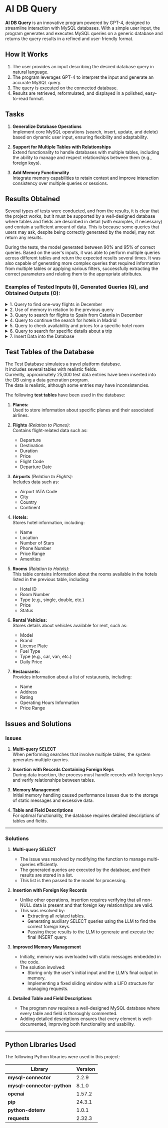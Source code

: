 # AI DB Query

**AI DB Query** is an innovative program powered by GPT-4, designed to streamline interaction with MySQL databases. With a simple user input, the program generates and executes MySQL queries on a generic database and returns the query results in a refined and user-friendly format.

## How It Works
1. The user provides an input describing the desired database query in natural language.
2. The program leverages GPT-4 to interpret the input and generate an accurate MySQL query.
3. The query is executed on the connected database.
4. Results are retrieved, reformulated, and displayed in a polished, easy-to-read format.

## Tasks

1. **Generalize Database Operations**  
   Implement core MySQL operations (search, insert, update, and delete) based on dynamic user input, ensuring flexibility and adaptability.

2. **Support for Multiple Tables with Relationships**  
   Extend functionality to handle databases with multiple tables, including the ability to manage and respect relationships between them (e.g., foreign keys).

3. **Add Memory Functionality**  
   Integrate memory capabilities to retain context and improve interaction consistency over multiple queries or sessions.

## Results Obtained

Several types of tests were conducted, and from the results, it is clear that the project works, but it must be supported by a well-designed database where tables and fields are described in detail (with examples, if necessary) and contain a sufficient amount of data. This is because some queries that users may ask, despite being correctly generated by the model, may not return any results.

During the tests, the model generated between 90% and 95% of correct queries. Based on the user's inputs, it was able to perform multiple queries across different tables and return the expected results several times. It was also capable of generating more complex queries that required information from multiple tables or applying various filters, successfully extracting the correct parameters and relating them to the appropriate attributes.

### Examples of Tested Inputs (I), Generated Queries (Q), and Obtained Outputs (O):

<details><summary>1. Query to find one-way flights in December</summary>

   - **I** - "Tell me how many flights are departing from Catania this month and find the cheapest and fastest one."
   - **Q** - 
     ```sql
     SELECT COUNT(*)
     FROM voli
     WHERE partenza = 'CTA' AND MONTH(data) = 12 AND YEAR(data) = 2024;

     SELECT *
     FROM voli
     WHERE partenza = 'CTA' AND MONTH(data) = 12 AND YEAR(data) = 2024
     ORDER BY prezzo_biglietto ASC, durata ASC
     LIMIT 1;
     ```
   - **O** - 
     ```
     This month, there are 191 flights departing from Catania. The cheapest and fastest flight departs from Catania (CTA) at 01:10 on December 19, 2024, with destination Warsaw (WAW). The flight code is AZ103, and its duration is 20 minutes. However, the flight has been cancelled. The final ticket price would have been 21.51 euros.
     ```
</details>

<details><summary>2. Use of memory in relation to the previous query</summary>

   - **I** - "That's fine, now look for a return flight, preferably within 3 to 7 days."
   - **Q** - 
     ```sql
     SELECT *
     FROM voli
     WHERE partenza = 'WAW' AND destinazione = 'CTA'
     AND DATE(data) BETWEEN '2024-12-22' AND '2024-12-26'
     ORDER BY prezzo_biglietto ASC, durata ASC;
     ```
   - **O** - 
     ```
     I found two return flight options from Warsaw (WAW) to Catania (CTA) in the requested period:

     1. The first flight departs on December 23, 2024, at 02:10. The flight duration is 240 minutes, and the flight code is RY107. The final ticket price is 509.17 euros.
     2. The second flight departs on December 23, 2024, at 15:50. The flight duration is 60 minutes, and the flight code is FR102. The final ticket price is 570.16 euros.

     Choose based on your preferred time and cost.
     ```
</details>

<details><summary>3. Query to search for flights to Spain from Catania in December</summary>

   - **I** - "Find a flight to a city in Spain from Catania this month."
   - **Q** - 
     ```sql
     SELECT * 
     FROM voli
     WHERE partenza = 'CTA'
     AND destinazione IN (
         SELECT codice_IATA 
         FROM aeroporti 
         WHERE paese = 'Spagna'
     )
     AND DATE(data) BETWEEN '2024-12-01' AND '2024-12-31';        
     ```
   - **O** - 
     ```
     Here are the available flights from Catania to Spain in December 2024:
     1. **Catania (CTA) - Madrid (MAD)**
        - Date and Time: December 4, 2024, 04:40
        - Duration: 280 minutes
        - Flight Code: RY104
        - Status: Completed
        - Ticket Price: €241.23
     2. **Catania (CTA) - Madrid (MAD)**
        - Date and Time: December 27, 2024, 07:00
        - Duration: 150 minutes
        - Flight Code: RY110
        - Status: Scheduled
        - Ticket Price: €495.57
     3. **Catania (CTA) - Barcelona (BCN)**
        - Date and Time: December 26, 2024, 16:40
        - Duration: 110 minutes
        - Flight Code: RY107
        - Status: Delayed
        - Ticket Price: €186.69
     Note: Some flights may have been cancelled.
     ```
</details>

<details><summary>4. Query to continue the search for hotels in Madrid</summary>

   - **I** - "Okay, now give me a list of 10 hotels in Madrid."
   - **Q** - 
     ```sql
     SELECT * 
     FROM hotel
     WHERE luogo = 'Madrid'
     LIMIT 10;        
     ```
   - **O** - 
     ```
     Here are some hotels in Madrid for you to choose from:
     1. **Burnett, Miranda and Walker Hotel**
        - Stars: 3
        - Price Range: Luxury
        - Amenities: Gym, Pool
        - Phone: 95081188844814
        - Email: melissa16@example.net
     2. **Thompson-Stokes Hotel**
        - Stars: 4
        - Price Range: Luxury
        - Amenities: Breakfast Included, Gym
        - Phone: 42039939366966
        - Email: mary38@example.org
     3. **Hayes and Sons Hotel**
        - Stars: 1
        - Price Range: Medium
        - Amenities: Pool, Breakfast Included, Gym, Free Wi-Fi
        - Phone: 14039933323232
        - Email: xbarber@example.com
     4. **Casey PLC Hotel**
        - Stars: 2
        - Price Range: Medium
        - Amenities: Gym, Pool, Free Wi-Fi, Room Service, SPA
        - Phone: 76099999988888
        - Email: jamesellis@example.org
     If you need more information or a different type of hotel, let me know!
     ```
</details>

<details><summary>5. Query to check availability and prices for a specific hotel room</summary>

   - **I** - "Take the first hotel you found and check the availability and prices of rooms."
   - **Q** - 
     ```sql
     SELECT * 
     FROM stanze
     WHERE id_hotel = 70;
     ```
   - **O** - 
     ```
     Here is the availability and room prices for the "Burnett, Miranda and Walker Hotel":
     1. **Room 397**
        - Type: Double
        - Price per night: €95.91
        - Status: Available
        - View: City
     2. **Room 781**
        - Type: Suite
        - Price per night: €249.37
        - Status: Available
        - View: City

     Occupied or unavailable rooms have been excluded. If you need more information or wish to book a room, let me know!
     ```
</details>

<details><summary>6. Query to search for specific details about a trip</summary>

   - **I** - "I want to travel in December, departing from Catania to Paris, find the cheapest round-trip flights, a place to stay with available rooms that have a sea view, a pool, and a gym, an affordable electric vehicle, and 4 highly rated restaurants."
   - **Q** - 
     ```sql
     SELECT *
     FROM voli
     WHERE partenza = 'CTA' AND destinazione = 'CDG' AND MONTH(data) = 12
     ORDER BY prezzo_biglietto ASC
     LIMIT 1;

     SELECT *
     FROM voli
     WHERE partenza = 'CDG' AND destinazione = 'CTA' AND MONTH(data) = 12
     ORDER BY prezzo_biglietto ASC
     LIMIT 1;

     SELECT hotel.nome, stanze.*
     FROM hotel
     JOIN stanze ON hotel.id = stanze.id_hotel
     WHERE hotel.luogo = 'Parigi'
     AND stanze.vista = 'mare'
     AND stanze.stato = 'libera'
     AND hotel.servizi LIKE '%piscina%'
     AND hotel.servizi LIKE '%palestra%'
     LIMIT 1;

     SELECT *
     FROM veicoli_noleggio
     WHERE tipo = 'Auto' AND carburante = 'Elettrico' AND disponibilita = TRUE
     ORDER BY prezzo_giornaliero ASC
     LIMIT 1;

     SELECT *
     FROM ristoranti
     WHERE citta = 'Parigi'
     ORDER BY valutazione_media DESC
     LIMIT 4;         
     ```
   - **O** - 
     ```
     Here are the options found for your trip to Paris:
     **Cheapest Flights:**
     - Outbound: Flight FR100 from Catania (CTA) to Paris (CDG) on December 14, 2024, at 16:20. Price: €224.59.
     - Return: Flight AZ106 from Paris (CDG) to Catania (CTA) on December 26, 2024, at 21:20. Price: €246.91.
     **Hotel:**
     - Williams LLC Hotel in Paris. Room: Suite with Sea View.
     **Electric Vehicle:**
     - Model: BMW i3, Daily Price: €65.00.
     **Top Rated Restaurants in Paris:**
     1. Robinson, Sanchez and Baker Restaurant - Rating: 4.98
     2. Pierce, Martinez and George Restaurant - Rating: 4.97
     3. Pratt, Young and Duran Restaurant - Rating: 4.94
     4. Flores, Peters and Ruiz Restaurant - Rating: 4.93
     These are the best options found for your trip.
     ```
</details>

<details><summary>7. Insert Data into the Database</summary>

   - **I** - "The flight BA573 departs from Milan Malpensa (MXP) and arrives at London Heathrow (LHR). The departure is scheduled for December 21, 2024, at 09:00, and the flight duration is 120 minutes. The flight is scheduled for the morning and currently has 0 passengers. The flight is scheduled, with gate B3 for departure and gate C7 for destination. The plane used is a Boeing 737. The base price of the flight is 150.00 euros, and the final ticket price is 200.00 euros."
   - **Q** - 
     ```sql
     INSERT INTO voli (partenza, destinazione, data, durata, codice_volo, fascia_oraria, num_passeggeri, stato_volo, gate_partenza, gate_destinazione, aereo_id, prezzo_base, prezzo_biglietto)
     VALUES ('MXP', 'LHR', '2024-12-21 09:00:00', 120, 'BA573', 'Mattina', 0, 'Programmato', 'B3', 'C7', 1, 150.00, 200.00);
     ```
   - **O** - 
     ```
     Query executed without returning rows
     ```
</details>

## Test Tables of the Database

The Test Database simulates a travel platform database.  
It includes several tables with realistic fields.  
Currently, approximately 25,000 test data entries have been inserted into the DB using a data generation program.  
The data is realistic, although some entries may have inconsistencies.  

The following **test tables** have been used in the database:

1. **Planes:**  
   Used to store information about specific planes and their associated airlines.

2. **Flights** *(Relation to Planes):*  
   Contains flight-related data such as:  
   - Departure  
   - Destination  
   - Duration  
   - Price  
   - Flight Code  
   - Departure Date  

3. **Airports** *(Relation to Flights):*  
   Includes data such as:  
   - Airport IATA Code  
   - City  
   - Country  
   - Continent  

4. **Hotels:**  
   Stores hotel information, including:  
   - Name  
   - Location  
   - Number of Stars  
   - Phone Number  
   - Price Range  
   - Amenities  

5. **Rooms** *(Relation to Hotels):*  
   This table contains information about the rooms available in the hotels listed in the previous table, including:  
   - Hotel ID  
   - Room Number  
   - Type (e.g., single, double, etc.)  
   - Price  
   - Status  

6. **Rental Vehicles:**  
   Stores details about vehicles available for rent, such as:  
   - Model  
   - Brand  
   - License Plate  
   - Fuel Type  
   - Type (e.g., car, van, etc.)  
   - Daily Price  

7. **Restaurants:**  
   Provides information about a list of restaurants, including:  
   - Name  
   - Address  
   - Rating  
   - Operating Hours Information  
   - Price Range  

## Issues and Solutions

### Issues

1. **Multi-query SELECT**  
   When performing searches that involve multiple tables, the system generates multiple queries.  

2. **Insertion with Records Containing Foreign Keys**  
   During data insertion, the process must handle records with foreign keys and verify relationships between tables.  

3. **Memory Management**  
   Initial memory handling caused performance issues due to the storage of static messages and excessive data.  

4. **Table and Field Descriptions**  
   For optimal functionality, the database requires detailed descriptions of tables and fields.  

---

### Solutions

1. **Multi-query SELECT**  
   - The issue was resolved by modifying the function to manage multi-queries efficiently.  
   - The generated queries are executed by the database, and their results are stored in a list.  
   - This list is then passed to the model for processing.  

2. **Insertion with Foreign Key Records**  
   - Unlike other operations, insertion requires verifying that all non-NULL data is present and that foreign key relationships are valid.  
   - This was resolved by:  
     - Extracting all related tables.  
     - Generating auxiliary SELECT queries using the LLM to find the correct foreign keys.  
     - Passing these results to the LLM to generate and execute the final INSERT query.  

3. **Improved Memory Management**  
   - Initially, memory was overloaded with static messages embedded in the code.  
   - The solution involved:  
     - Storing only the user's initial input and the LLM's final output in memory.  
     - Implementing a fixed sliding window with a LIFO structure for managing requests.  

4. **Detailed Table and Field Descriptions**  
   - The program now requires a well-designed MySQL database where every table and field is thoroughly commented.  
   - Adding detailed descriptions ensures that every element is well-documented, improving both functionality and usability.  

---
## Python Libraries Used

The following Python libraries were used in this project:

| Library                | Version  |
|------------------------|----------|
| **mysql-connector**    | 2.2.9    |
| **mysql-connector-python** | 8.1.0 |
| **openai**             | 1.57.2   |
| **pip**                | 24.3.1   |
| **python-dotenv**      | 1.0.1    |
| **requests**           | 2.32.3   |

